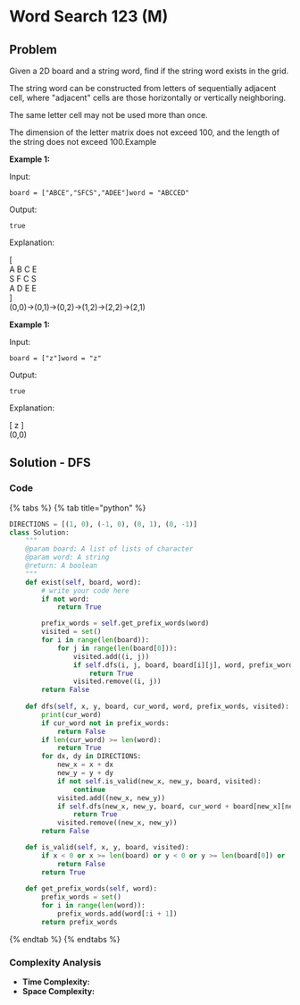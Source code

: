 # Word Search 123 \(M\)

## Problem

Given a 2D board and a string word, find if the string word exists in the grid.

The string word can be constructed from letters of sequentially adjacent cell, where "adjacent" cells are those horizontally or vertically neighboring.

The same letter cell may not be used more than once.

The dimension of the letter matrix does not exceed 100, and the length of the string does not exceed 100.Example

**Example 1:**

Input:

```text
board = ["ABCE","SFCS","ADEE"]word = "ABCCED"
```

Output:

```text
true
```

Explanation:

\[  
A B C E  
S F C S  
A D E E  
\]  
\(0,0\)-&gt;\(0,1\)-&gt;\(0,2\)-&gt;\(1,2\)-&gt;\(2,2\)-&gt;\(2,1\)

**Example 1:**

Input:

```text
board = ["z"]word = "z"
```

Output:

```text
true
```

Explanation:

\[ z \]  
\(0,0\)

## Solution - DFS

### Code

{% tabs %}
{% tab title="python" %}
```python
DIRECTIONS = [(1, 0), (-1, 0), (0, 1), (0, -1)]
class Solution:
    """
    @param board: A list of lists of character
    @param word: A string
    @return: A boolean
    """
    def exist(self, board, word):
        # write your code here
        if not word:
            return True

        prefix_words = self.get_prefix_words(word)
        visited = set()
        for i in range(len(board)):
            for j in range(len(board[0])):
                visited.add((i, j))
                if self.dfs(i, j, board, board[i][j], word, prefix_words, visited):
                    return True
                visited.remove((i, j))
        return False
    
    def dfs(self, x, y, board, cur_word, word, prefix_words, visited):
        print(cur_word)
        if cur_word not in prefix_words:
            return False
        if len(cur_word) >= len(word):
            return True
        for dx, dy in DIRECTIONS:
            new_x = x + dx
            new_y = y + dy
            if not self.is_valid(new_x, new_y, board, visited):
                continue
            visited.add((new_x, new_y))
            if self.dfs(new_x, new_y, board, cur_word + board[new_x][new_y], word, prefix_words, visited):
                return True
            visited.remove((new_x, new_y))
        return False

    def is_valid(self, x, y, board, visited):
        if x < 0 or x >= len(board) or y < 0 or y >= len(board[0]) or (x, y) in visited:
            return False
        return True   
    
    def get_prefix_words(self, word):
        prefix_words = set()
        for i in range(len(word)):
            prefix_words.add(word[:i + 1])
        return prefix_words
```
{% endtab %}
{% endtabs %}

### Complexity Analysis

* **Time Complexity:**
* **Space Complexity:**

